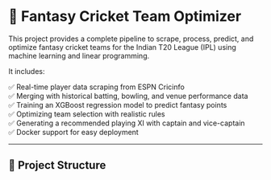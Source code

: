 # 🏏 Fantasy Cricket Team Optimizer

This project provides a complete pipeline to scrape, process, predict, and optimize fantasy cricket teams for the Indian T20 League (IPL) using machine learning and linear programming.

It includes:

✅ Real-time player data scraping from ESPN Cricinfo  
✅ Merging with historical batting, bowling, and venue performance data  
✅ Training an XGBoost regression model to predict fantasy points  
✅ Optimizing team selection with realistic rules  
✅ Generating a recommended playing XI with captain and vice-captain  
✅ Docker support for easy deployment  

---

## 📂 Project Structure

